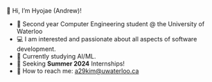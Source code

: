👋 Hi, I’m Hyojae (Andrew)! 
- 📖 Second year Computer Engineering student @ the University of Waterloo
- 💻 I am interested and passionate about all aspects of software development.
- 🌱 Currently studying AI/ML. 
- 🚀 Seeking **Summer 2024** Internships!
- 📧 How to reach me: a29kim@uwaterloo.ca

<!---
hyojaek/hyojaek is a ✨ special ✨ repository because its `README.md` (this file) appears on your GitHub profile.
You can click the Preview link to take a look at your changes.
--->
